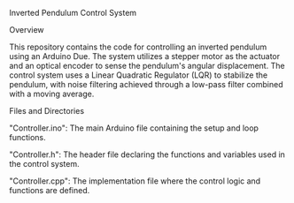 Inverted Pendulum Control System

Overview

This repository contains the code for controlling an inverted pendulum using an Arduino Due. The system utilizes a stepper motor as the actuator and an optical encoder to sense the pendulum's angular displacement. The control system uses a Linear Quadratic Regulator (LQR) to stabilize the pendulum, with noise filtering achieved through a low-pass filter combined with a moving average.

Files and Directories

"Controller.ino": The main Arduino file containing the setup and loop functions.

"Controller.h": The header file declaring the functions and variables used in the control system.

"Controller.cpp": The implementation file where the control logic and functions are defined.
